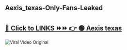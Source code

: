 
 ## Aexis_texas-Only-Fans-Leaked

# <h2><a href="https://clipsfans.com/Aexis_texas&ref=git">🔗 Click to LINKS ⏩⏩ 👉 🟢 Aexis texas </a></h2>

<a href="https://clipsfans.com/Aexis_texas&ref=git" rel="nofollow" data-target="animated-image.originalLink"><img src="https://i.ibb.co.com/xMMVF88/686577567.gif" alt="Viral Video Original" style="max-width: 100%; display: inline-block;" data-target="animated-image.originalImage"></a>
